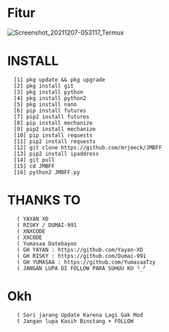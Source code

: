 # Fitur
![Screenshot_20211207-053117_Termux](https://user-images.githubusercontent.com/88564225/144940285-f7f8990a-e308-46c2-b803-4ad2109d5941.jpg)
# INSTALL

      [1] pkg update && pkg upgrade
      [2] pkg install git
      [3] pkg install python
      [4] pkg install python2
      [5] pkg install nano
      [6] pip install futures
      [7] pip2 install futures
      [8] pip install mechanize
      [9] pip2 install mechanize
      [10] pip install requests
      [11] pip2 install requests
      [12] git clone https://github.com/mrjeeck/JMBFF
      [13] pip2 install ipaddress
      [14] git pull
      [15] cd JMBFF
      [16] python2 JMBFF.py
      
# THANKS  TO
       ( YAYAN XD
       ( RISKY / DUMAI-991
       ( XNXCODE
       ( XXCODE
       ( Yumasaa Datebayoo
       ( GH YAYAN : https://github.com/Yayan-XD
       ( GH RISKY : https://github.com/Dumai-991
       ( GH YUMASAA : https://github.com/YumasaaTzy
       ( JANGAN LUPA DI FOLLOW PARA SUHUU KU ╰_╯
       
# Okh
       ( Sori jarang Update Karena Lagi Gak Mod
       ( Jangan lupa Kasih Binstang + FOLLOW
